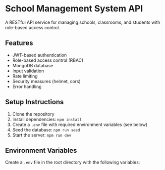 # School Management System API

A RESTful API service for managing schools, classrooms, and students with role-based access control.

## Features

- JWT-based authentication
- Role-based access control (RBAC)
- MongoDB database
- Input validation
- Rate limiting
- Security measures (helmet, cors)
- Error handling

## Setup Instructions

1. Clone the repository
2. Install dependencies: `npm install`
3. Create a `.env` file with required environment variables (see below)
4. Seed the database: `npm run seed`
5. Start the server: `npm run dev`

## Environment Variables

Create a `.env` file in the root directory with the following variables:

